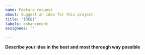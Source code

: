 ```yaml
---
name: Feature request
about: Suggest an idea for this project
title: "[REQ]"
labels: enhancement
assignees: ''

---
```


**Describe your idea in the best and most thorough way possible**
